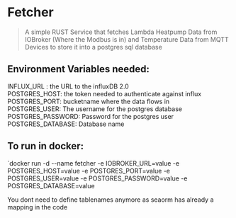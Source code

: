 # Fetcher
> A simple RUST Service that fetches Lambda Heatpump Data from IOBroker (Where the Modbus is in) 
> and Temperature Data from MQTT Devices to store it into a postgres sql database

## Environment Variables needed:
INFLUX_URL : the URL to the influxDB 2.0 \
POSTGRES_HOST: the token needed to authenticate against influx \
POSTGRES_PORT: bucketname where the data flows in \
POSTGRES_USER: The username for the postgres database \
POSTGRES_PASSWORD: Password for the postgres user \
POSTGRES_DATABASE: Database name 

## To run in docker:

`docker run -d --name fetcher -e IOBROKER_URL=value
-e POSTGRES_HOST=value
-e POSTGRES_PORT=value
-e POSTGRES_USER=value
-e POSTGRES_PASSWORD=value
-e POSTGRES_DATABASE=value

You dont need to define tablenames anymore as seaorm has already a mapping in the code


